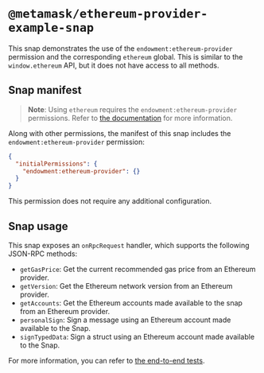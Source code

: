 # `@metamask/ethereum-provider-example-snap`

This snap demonstrates the use of the `endowment:ethereum-provider` permission
and the corresponding `ethereum` global. This is similar to the
`window.ethereum` API, but it does not have access to all methods.

## Snap manifest

> **Note**: Using `ethereum` requires the `endowment:ethereum-provider`
> permissions. Refer to [the documentation](https://docs.metamask.io/snaps/reference/permissions/#endowmentethereum-provider)
> for more information.

Along with other permissions, the manifest of this snap includes the
`endowment:ethereum-provider` permission:

```json
{
  "initialPermissions": {
    "endowment:ethereum-provider": {}
  }
}
```

This permission does not require any additional configuration.

## Snap usage

This snap exposes an `onRpcRequest` handler, which supports the following
JSON-RPC methods:

- `getGasPrice`: Get the current recommended gas price from an Ethereum
  provider.
- `getVersion`: Get the Ethereum network version from an Ethereum provider.
- `getAccounts`: Get the Ethereum accounts made available to the snap from an
  Ethereum provider.
- `personalSign`: Sign a message using an Ethereum account made available to the Snap.
- `signTypedData`: Sign a struct using an Ethereum account made available to the Snap.

For more information, you can refer to
[the end-to-end tests](./src/index.test.ts).

